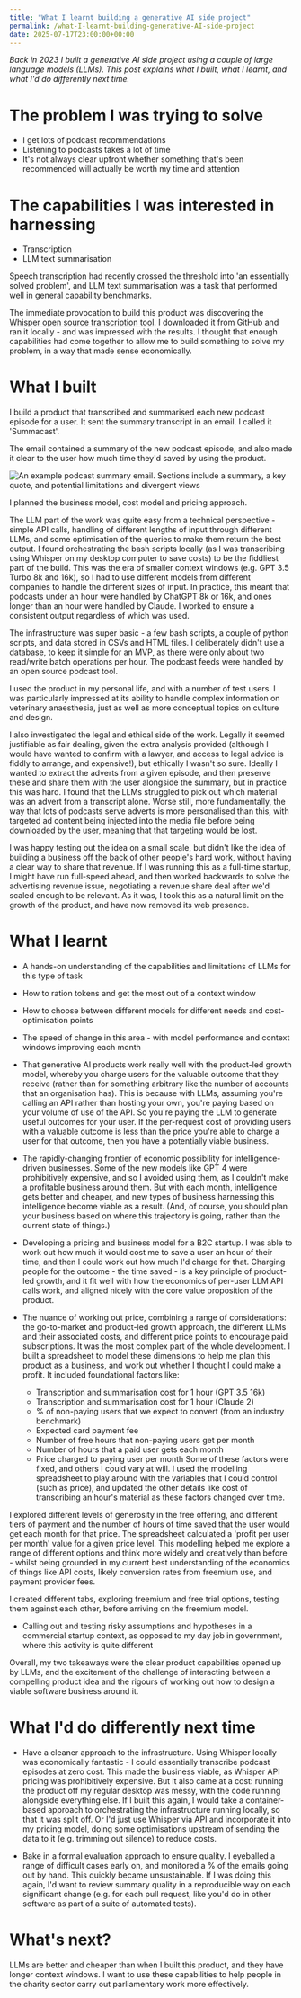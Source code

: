```yaml
---
title: "What I learnt building a generative AI side project"
permalink: /what-I-learnt-building-generative-AI-side-project
date: 2025-07-17T23:00:00+00:00
---
```


_Back in 2023 I built a generative AI side project using a couple of large language models (LLMs). This post explains what I built, what I learnt, and what I'd do differently next time._


# The problem I was trying to solve

- I get lots of podcast recommendations
- Listening to podcasts takes a lot of time
- It's not always clear upfront whether something that's been recommended will actually be worth my time and attention

# The capabilities I was interested in harnessing

- Transcription 
- LLM text summarisation

Speech transcription had recently crossed the threshold into 'an essentially solved problem', and LLM text summarisation was a task that performed well in general capability benchmarks.

The immediate provocation to build this product was discovering the [Whisper open source transcription tool](https://github.com/openai/whisper). I downloaded it from GitHub and ran it locally - and was impressed with the results. I thought that enough capabilities had come together to allow me to build something to solve my problem, in a way that made sense economically.

# What I built

I build a product that transcribed and summarised each new podcast episode for a user. It sent the summary transcript in an email. I called it 'Summacast'.

The email contained a summary of the new podcast episode, and also made it clear to the user how much time they'd saved by using the product.

![An example podcast summary email. Sections include a summary, a key quote, and potential limitations and divergent views](https://github.com/martinlugton/martinlugton.github.io/blob/main/images/example-summacast.png?raw=true)

I planned the business model, cost model and pricing approach.

The LLM part of the work was quite easy from a technical perspective - simple API calls, handling of different lengths of input through different LLMs, and some optimisation of the queries to make them return the best output. I found orchestrating the bash scripts locally (as I was transcribing using Whisper on my desktop computer to save costs) to be the fiddliest part of the build. This was the era of smaller context windows (e.g. GPT 3.5 Turbo 8k and 16k), so I had to use different models from different companies to handle the different sizes of input. In practice, this meant that podcasts under an hour were handled by ChatGPT 8k or 16k, and ones longer than an hour were handled by Claude. I worked to ensure a consistent output regardless of which was used.

The infrastructure was super basic - a few bash scripts, a couple of python scripts, and data stored in CSVs and HTML files. I deliberately didn't use a database, to keep it simple for an MVP, as there were only about two read/write batch operations per hour. The podcast feeds were handled by an open source podcast tool.

I used the product in my personal life, and with a number of test users. I was particularly impressed at its ability to handle complex information on veterinary anaesthesia, just as well as more conceptual topics on culture and design.

I also investigated the legal and ethical side of the work. Legally it seemed justifiable as fair dealing, given the extra analysis provided (although I would have wanted to confirm with a lawyer, and access to legal advice is fiddly to arrange, and expensive!), but ethically I wasn't so sure. Ideally I wanted to extract the adverts from a given episode, and then preserve these and share them with the user alongside the summary, but in practice this was hard. I found that the LLMs struggled to pick out which material was an advert from a transcript alone. Worse still, more fundamentally, the way that lots of podcasts serve adverts is more personalised than this, with targeted ad content being injected into the media file before being downloaded by the user, meaning that that targeting would be lost. 

I was happy testing out the idea on a small scale, but didn't like the idea of building a business off the back of other people's hard work, without having a clear way to share that revenue. If I was running this as a full-time startup, I might have run full-speed ahead, and then worked backwards to solve the advertising revenue issue, negotiating a revenue share deal after we'd scaled enough to be relevant. As it was, I took this as a natural limit on the growth of the product, and have now removed its web presence.

# What I learnt

- A hands-on understanding of the capabilities and limitations of LLMs for this type of task

- How to ration tokens and get the most out of a context window

- How to choose between different models for different needs and cost-optimisation points

- The speed of change in this area - with model performance and context windows improving each month

- That generative AI products work really well with the product-led growth model, whereby you charge users for the valuable outcome that they receive (rather than for something arbitrary like the number of accounts that an organisation has). This is because with LLMs, assuming you're calling an API rather than hosting your own, you're paying based on your volume of use of the API. So you're paying the LLM to generate useful outcomes for your user. If the per-request cost of providing users with a valuable outcome is less than the price you're able to charge a user for that outcome, then you have a potentially viable business.

- The rapidly-changing frontier of economic possibility for intelligence-driven businesses. Some of the new models like GPT 4 were prohibitively expensive, and so I avoided using them, as I couldn't make a profitable business around them. But with each month, intelligence gets better and cheaper, and new types of business harnessing this intelligence become viable as a result. (And, of course, you should plan your business based on where this trajectory is going, rather than the current state of things.)

- Developing a pricing and business model for a B2C startup. I was able to work out how much it would cost me to save a user an hour of their time, and then I could work out how much I'd charge for that. Charging people for the outcome - the time saved - is a key principle of product-led growth, and it fit well with how the economics of per-user LLM API calls work, and aligned nicely with the core value proposition of the product.

- The nuance of working out price, combining a range of considerations: the go-to-market and product-led growth approach, the different LLMs and their associated costs, and different price points to encourage paid subscriptions. It was the most complex part of the whole development. I built a spreadsheet to model these dimensions to help me plan this product as a business, and work out whether I thought I could make a profit. It included foundational factors like:
  - Transcription and summarisation cost for 1 hour (GPT 3.5 16k)
  - Transcription and summarisation cost for 1 hour (Claude 2)
  - % of non-paying users that we expect to convert (from an industry benchmark)
  - Expected card payment fee
  - Number of free hours that non-paying users get per month
  - Number of hours that a paid user gets each month
  - Price charged to paying user per month
Some of these factors were fixed, and others I could vary at will. I used the modelling spreadsheet to play around with the variables that I could control (such as price), and updated the other details like cost of transcribing an hour's material as these factors changed over time.

I explored different levels of generosity in the free offering, and different tiers of payment and the number of hours of time saved that the user would get each month for that price. The spreadsheet calculated a 'profit per user per month' value for a given price level.
This modelling helped me explore a range of different options and think more widely and creatively than before - whilst being grounded in my current best understanding of the economics of things like API costs, likely conversion rates from freemium use, and payment provider fees.

I created different tabs, exploring freemium and free trial options, testing them against each other, before arriving on the freemium model.

- Calling out and testing risky assumptions and hypotheses in a commercial startup context, as opposed to my day job in government, where this activity is quite different

Overall, my two takeaways were the clear product capabilities opened up by LLMs, and the excitement of the challenge of interacting between a compelling product idea and the rigours of working out how to design a viable software business around it.

# What I'd do differently next time

- Have a cleaner approach to the infrastructure. Using Whisper locally was economically fantastic - I could essentially transcribe podcast episodes at zero cost. This made the business viable, as Whisper API pricing was prohibitively expensive. But it also came at a cost: running the product off my regular desktop was messy, with the code running alongside everything else. If I built this again, I would take a container-based approach to orchestrating the infrastructure running locally, so that it was split off. Or I'd just use Whisper via API and incorporate it into my pricing model, doing some optimisations upstream of sending the data to it (e.g. trimming out silence) to reduce costs.

- Bake in a formal evaluation approach to ensure quality. I eyeballed a range of difficult cases early on, and monitored a % of the emails going out by hand. This quickly became unsustainable. If I was doing this again, I'd want to review summary quality in a reproducible way on each significant change (e.g. for each pull request, like you'd do in other software as part of a suite of automated tests).

# What's next?

LLMs are better and cheaper than when I built this product, and they have longer context windows. I want to use these capabilities to help people in the charity sector carry out parliamentary work more effectively.